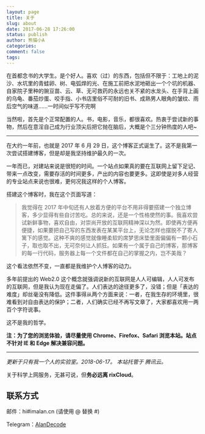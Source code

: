 ```yaml
---
layout: page
title: 关于
slug: about
date: 2017-06-28 17:26:00
status: publish
author: 熊猫小A
categories:
comment: false 
tags: 
---
```



在首都念书的大学生。是个好人。喜欢（过）的东西，包括但不限于：工地上的泥沙、水坑里的青蛙卵、树、电弧焊的光、在施工前把水泥地砸出一个个坑的机器、自家院子里种的豌豆苗、云、草、无可救药的永远也关不紧的水龙头、在手背上画的乌龟、番茄炒蛋、咬手指、小书店里俗不可耐的旧书、成熟男人眼角的皱纹、雨后空气的味道……一时间似乎写不完啊

当然啦，首先是个正常配置的人。书，电影，音乐，都很喜欢。热衷于尝试新的事物，然后在意淫自己成为行业顶尖后把它抛在脑后，大概是个三分钟热度的人吧~

---

在大约一年前，也就是 2017 年 6 月 29 日，这个博客正式诞生了。这不是我第一次尝试搭建博客，但是却是我坚持维护最久的一次。

一年而已，对建站来说是很短的时间。一个站点如果真的要在互联网上留下足记、带来一点改变，需要存活的时间更多，产出的内容也要更多。这即使是对多人经营的专业站点来说也很难，更何况我这样的个人博客。

搭建这个博客时，我在这个页面写道：

> 我觉得在 2017 年中旬还有人放着方便的平台不用非得要搭建一个独立博客，多少显得有些自讨苦吃。总的来说，还是一个性格使然的事。我喜欢尝试新鲜事物，喜欢自由，对崇尚开放的互联网精神深以为然。即使再方便再便捷，如果要把自己写的东西发表在某某平台上，无论怎样也摆脱不了寄人篱下的感觉。这种不爽的感觉就像睡柔软的席梦思床垫里面偏偏有一颗小石子，取也取不出，无可奈何让人抓狂。如果有一个属于自己的博客，那博客的每一行代码，服务器上每一个文件都在自己的掌握之内，岂不美哉？

这个看法依然不变，一直都是我维护个人博客的动力。

多年前提出的 Web2.0 这个概念就强调说新的互联网是人人可编辑，人人可发布的互联网，但是我认为现在走偏了。人们表达的途径更多了，没错；但是「表达的难度」却丝毫没有降低。这件事得从两个方面来说：一者，在我生存的环境里，很难看到对自由表达的保护；二者，人们确实已经不再写文章了，大家都喜欢用一两百个字符说事。

这不是我的哲学。

**注：为了您的浏览体验，请尽量使用 Chrome、Firefox、Safari 浏览本站。站点不针对 IE 和 Edge 解决兼容问题。**

------

*更新于只有我一个人的实验室。2018-06-17。*
*本站托管于 腾讯云。*

关于科学上网服务，无甚可说，但**务必远离 rixCloud**。

## 联系方式

邮件：hi#imalan.cn (请使用 @ 替换 #)

Telegram：[AlanDecode](https://t.me/alandecode)
